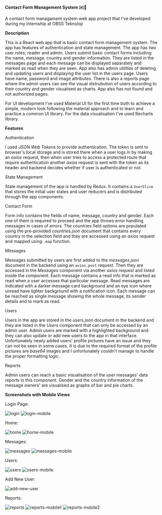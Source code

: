 **Contact Form Management System ✉️📝**

A contact form managament system web app project that I've developed during my internship at OBSS Teknoloji

**Description**

This is a React web app that is basic contact form management system. The app has features of authentication and state management. The app has two user roles; reader and admin. Users submit basic contact forms including the name, message, country and gender information. They are listed in the messages page and each message can be displayed separately and marked as read when they are seen. App also has admin utilities of deleting and updating users and displaying the user list in the users page. Users have name, password and image attributes. There is also a reports page where the admin users can see the visual distrubution of users according to their country and gender visualised as charts. App also has not found and not authorized pages.

For UI development I've used Material UI for the first time both to achieve a simple, modern look following the material approach and to learn and practice a common UI library. For the data visualisation I've used Recharts library.

**Features**

  Authentication

I used *JSON Web Token*s to provide authentication. The token is sent to browser's local storage and is stored there when a user logs in by making an *axios* request, then when user tries to access a protected route that require authentication another *axios* request is sent with the token as its header and backend decides whether if user is authenticated or not.

  State Management

State management of the app is handled by Redux. It contains a `UserSlice` that stores the initial user states and user reducers and is distributed through the app components.

  Contact Form

Form info contains the fields of name, message, country and gender. Each one of them is required to proceed and the app throws error handling messages in cases of errors. The countries field options are populated using the pre-provided *countries.json* document that contains every country in the selection field and they are accessed using an *axios* request and mapped using `.map` function.

  Messages

Messages submitted by users are first added to the *messages.json* document in the backend using an `axios.post` request. Then they are accessed in the *Messages* component via another *axios* request and listed inside the component. Each message contains a read info that is marked as read when a user accesses that particular message. Read messages are indicated with a darker message card background and an eye icon where unread have lighter background with a notification icon. Each message can be reached as single message showing the whole message, its sender details and to mark as read.

  Users

Users in the app are stored in the *users.json* document in the backend and they are listed in the *Users* component that can only be accessed by an admin user. Admin users are marked with a highlighted background and they can also update or add new users to the app in that interface. Unfortunately newly added users' profile pictures have an issue and they can not be seen in some cases. It is due to the required format of the profile pictures are *base64* images and I unfortunately couldn't manage to handle the proper formatting logic.

  Reports

Admin users can reach a basic visualisation of the user messages' data reports in this component. Gender and the country information of the message owners' are visualised as graphs of bar and pie charts.

**Screenshots with Mobile Views**

Login Page:

![login](https://github.com/user-attachments/assets/1ac9f1da-c741-4b64-b528-37c83dcef048)
![login-mobile](https://github.com/user-attachments/assets/3ab636be-30e9-4c26-9e2f-cb053677785d)

Home:

![home](https://github.com/user-attachments/assets/df40d1a4-2150-4e89-b004-126be4af2634)
![home-mobile](https://github.com/user-attachments/assets/04e72e45-5ad5-4fda-8ce7-2b8439399ead)

Messages:

![messages](https://github.com/user-attachments/assets/635b3a9f-9967-42e7-bee4-3c4eef121b0e)
![messages-mobile](https://github.com/user-attachments/assets/fb602713-ac4b-4eae-b4c5-5362c1f34f60)

Users:

![users](https://github.com/user-attachments/assets/49594837-cb62-4822-a9fc-8b26cc437213)
![users-mobile](https://github.com/user-attachments/assets/4d7c3f47-ad64-4d9c-b4e0-a3a69616dd84)

Add New User:

![add-new-user](https://github.com/user-attachments/assets/e918ae5a-2112-4c92-8020-d2caba15ec59)

Reports:

![reports](https://github.com/user-attachments/assets/ae58c3e8-f3f3-4331-948d-186dad54cc65)
![reports-mobile1](https://github.com/user-attachments/assets/7e9a8be9-d14b-4005-888c-d98d38a851cd)
![reports-mobile2](https://github.com/user-attachments/assets/eb426266-1a18-4e72-89a6-1cc56b593b7f)
